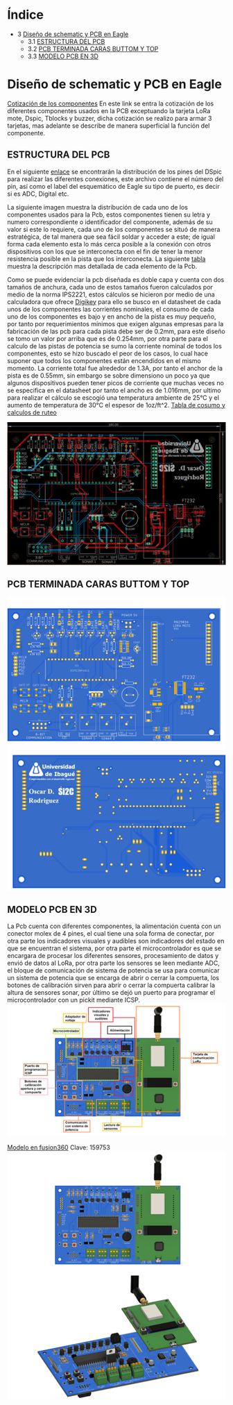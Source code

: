 # **Índice**   
- 3 [Diseño de schematic y PCB en Eagle](#id11)
  - 3.1 [ESTRUCTURA DEL PCB](#id12)
  - 3.2 [PCB TERMINADA CARAS BUTTOM Y TOP](#id13)
  - 3.3 [MODELO PCB EN 3D](#id14)

# Diseño de schematic y PCB en Eagle <a name="id11"></a> 
[Cotización de los componentes](https://docs.google.com/spreadsheets/d/1AnpxCE8uhZ4Mzhw6TfTGnhGRriO4N8LUufEemXK9A1I/edit#gid=807096094) En este link se entra la cotización de los diferentes componentes usados en la PCB exceptuando la tarjeta LoRa mote, Dspic, Tblocks y buzzer, dicha cotización se realizo para armar 3 tarjetas, mas adelante se describe  de manera superficial la función del componente.
## ESTRUCTURA DEL PCB <a name="id12"></a> 
En el siguiente [enlace](https://docs.google.com/spreadsheets/d/1AnpxCE8uhZ4Mzhw6TfTGnhGRriO4N8LUufEemXK9A1I/edit#gid=1786186541) se encontrarán la distribución de los pines del DSpic para realizar las diferentes conexiones, este archivo contiene el número del pin, así como el label del esquemático de Eagle su tipo de puerto, es decir si es ADC, Digital etc.

La siguiente imagen muestra la distribución de cada uno de los componentes usados para la Pcb, estos componentes tienen su letra y numero correspondiente o identificador del componente, además de su valor si este lo requiere, cada  uno de los componentes se situó de manera estratégica, de tal manera que sea fácil soldar y acceder a este; de igual forma cada elemento esta lo más cerca posible a la conexión con otros dispositivos con los que se interconecta con el fin de tener la menor resistencia posible en la pista que los interconecta. 
La siguiente [tabla](https://docs.google.com/spreadsheets/d/1AnpxCE8uhZ4Mzhw6TfTGnhGRriO4N8LUufEemXK9A1I/edit#gid=1117524344) muestra la descripción mas detallada de cada elemento de la Pcb.

Como se puede evidenciar la pcb diseñada es doble capa y cuenta con dos tamaños de anchura, cada uno de estos tamaños fueron calculados por medio de la norma IPS2221, estos cálculos se hicieron por medio de una calculadora que ofrece [Digikey]( https://www.digikey.com/es/resources/conversion-calculators/conversion-calculator-pcb-trace-width) para ello se busco en el datasheet de cada unos de los componentes las corrientes nominales, el consumo de cada uno de los componentes es bajo y en ancho de la pista es muy pequeño, por tanto por requerimientos mínimos que exigen algunas empresas para la fabricación de las pcb para  cada pista debe ser de 0.2mm, para este diseño se tomo un valor por arriba que es de 0.254mm, por otra parte para el calculo de las pistas de potencia se sumo la corriente nominal de todos los componentes, esto se hizo buscado el peor de los casos, lo cual hace suponer que todos los componentes están encendidos en el mismo momento. La corriente total fue alrededor de 1.3A, por tanto el anchor de la pista es de 0.55mm, sin embargo se sobre dimensiono un poco ya que algunos dispositivos pueden tener picos de corriente que muchas veces  no se especifica en el datasheet por tanto el ancho es de 1.016mm, por ultimo para realizar el cálculo se escogió una temperatura ambiente de 25°C y el aumento de temperatura de 30°C el espesor de 1oz/ft^2. 
[Tabla de cosumo y calculos de ruteo](https://docs.google.com/spreadsheets/d/1AnpxCE8uhZ4Mzhw6TfTGnhGRriO4N8LUufEemXK9A1I/edit#gid=618312286)

![PCB ruteo](https://github.com/HaroldMurcia/Channel_IoT/blob/master/Documents/imagenes/ruteo.png)
## PCB TERMINADA CARAS BUTTOM Y TOP <a name="id13"></a> 

![PCB TOP](https://github.com/HaroldMurcia/Channel_IoT/blob/master/Documents/imagenes/PCB%20SRCAT.png)
![PCB BOTTOM](https://github.com/HaroldMurcia/Channel_IoT/blob/master/Documents/imagenes/PCB%20SRCAB.png)

## MODELO PCB EN 3D <a name="id14"></a>
La Pcb cuenta con diferentes componentes, la alimentación cuenta con un conector molex de 4 pines, el cual tiene una sola forma de conectar, por otra parte los indicadores visuales y audibles son indicadores del estado en que se encuentran el sistema, por otra parte el microcontrolador es que se encargara de procesar los diferentes sensores, procesamiento de datos y envió de datos al LoRa, por otra parte los sensores se leen mediante ADC, el bloque de comunicación de sistema de potencia se usa para comunicar un sistema de potencia que se encarga de abrir o cerrar la compuerta, los botones de calibración sirven para abrir o cerrar la compuerta calibrar la altura de sensores sonar, por último se dejó un puerto para programar el microcontrolador con un pickit mediante ICSP.
![PCB SRCA indicadores](https://github.com/HaroldMurcia/Channel_IoT/blob/master/Documents/imagenes/PCB%20SRCA%20indicadores.png)

[Modelo en fusion360](https://a360.co/3zkWzcB)
Clave: 159753
![PCB TOP](https://github.com/HaroldMurcia/Channel_IoT/blob/master/Documents/imagenes/PCB%20SRCA%20vista%20superior.png)
![PCB TOP DIAGOANL](https://github.com/HaroldMurcia/Channel_IoT/blob/master/Documents/imagenes/PCB%20SRCA%20vistaDiagonal.png)

